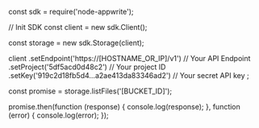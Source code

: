 const sdk = require('node-appwrite');

// Init SDK
const client = new sdk.Client();

const storage = new sdk.Storage(client);

client
    .setEndpoint('https://[HOSTNAME_OR_IP]/v1') // Your API Endpoint
    .setProject('5df5acd0d48c2') // Your project ID
    .setKey('919c2d18fb5d4...a2ae413da83346ad2') // Your secret API key
;

const promise = storage.listFiles('[BUCKET_ID]');

promise.then(function (response) {
    console.log(response);
}, function (error) {
    console.log(error);
});